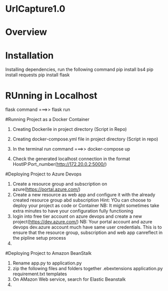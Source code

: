 # UrlCapture1.0

# Overview



# Installation

Installing dependencies, run the following command 
pip install bs4
pip install requests
pip install flask

# RUnning in Localhost
flask command ===>> flask run


#Running Project as a Docker Container
1. Creating Dockerile in project directory (Script in Repo)

2. Creating docker-compose.yml file in project directory (Script in repo)

3. In the terminal run command ===>> docker-compose up
4. Check the generated localhost connection in the format HostIP:Port_number(http://172.20.0.2:5000/)

#Deploying Project to Azure Devops
 1. Create a resource group and subscription on azure(https://portal.azure.com/)
 2. Create a new resource as web app and configure it with the already created resource group abd subscription
 Hint: YOu can choose to deploy your project as code or Container
 NB: It might sometimes take extra minutes to have your configuration fully functioning
 3. login into free tier account on azure devops and create a new project(https://dev.azure.com/)
 NB: Your portal account and azure devops dev.azure account much have same user credentials. This is to
 ensure that the resource group, subscription and web app canreflect in the pipline setup process
 4. 

#Deploying Project to Amazon BeanStalk
 1. Rename app.py to application.py
 2. zip the following files and folders together
  .ebextensions
  application.py
  requirement.txt
  templates
 3. On AMazon Web service, search for Elastic Beanstalk
 4. 

